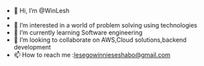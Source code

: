 - 👋 Hi, I’m @WinLesh
- 
- 👀 I’m interested in a world of problem solving using technologies
- 🌱 I’m currently learning Software engineering
- 💞️ I’m looking to collaborate on AWS,Cloud solutions,backend development 
- 📫 How to reach me :lesegowinnieseshabo@gmail.com

<!---![geek](https://user-images.githubusercontent.com/45282703/223701332-57f5ba80-f17f-4667-8327-c9087b9d66af.png)

WinLesh/WinLesh is a ✨ special ✨ repository because its `README.md` (this file) appears on your GitHub profile.
You can click the Preview link to take a look at your changes.
--->
